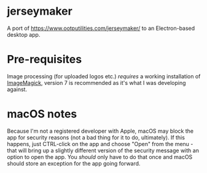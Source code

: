 # jerseymaker

A port of https://www.ootputilities.com/jerseymaker/ to an Electron-based desktop app.

# Pre-requisites

Image processing (for uploaded logos etc.) *requires* a working installation of [ImageMagick](https://imagemagick.org/index.php), version 7 is recommended as it's what I was developing against.

# macOS notes

Because I'm not a registered developer with Apple, macOS may block the app for security reasons (not a bad thing for it to do, ultimately).  If this happens, just CTRL-click on the app and choose "Open" from the menu - that will bring up a slightly different version of the security message with an option to open the app.  You *should* only have to do that once and macOS should store an exception for the app going forward.
